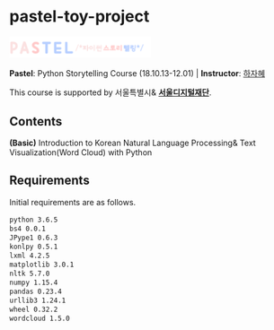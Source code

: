 # pastel-toy-project

<img src="https://github.com/jahyeha/pastel-toy-project/blob/master/pastel.png" width="50%">

**Pastel**: Python Storytelling Course (18.10.13-12.01) | **Instructor**: [하자혜](https://github.com/jahyeha)

This course is supported by 서울특별시& **[서울디지털재단](http://sdf.seoul.kr/eng/)**.

## Contents
**(Basic)** Introduction to Korean Natural Language Processing& Text Visualization(Word Cloud) with Python

## Requirements
Initial requirements are as follows.
```
python 3.6.5
bs4 0.0.1
JPype1 0.6.3
konlpy 0.5.1
lxml 4.2.5
matplotlib 3.0.1
nltk 5.7.0
numpy 1.15.4
pandas 0.23.4
urllib3 1.24.1
wheel 0.32.2
wordcloud 1.5.0
```
